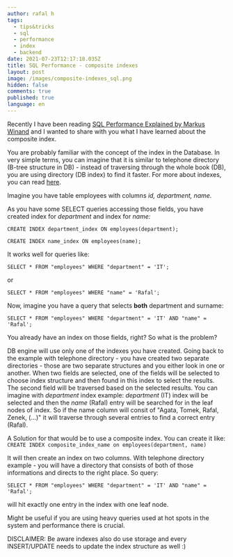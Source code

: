 ```yaml
---
author: rafal h
tags:
  - tips&tricks
  - sql
  - performance
  - index
  - backend
date: 2021-07-23T12:17:18.035Z
title: SQL Performance - composite indexes
layout: post
image: /images/composite-indexes_sql.png
hidden: false
comments: true
published: true
language: en
---
```

Recently I have been reading [SQL Performance Explained by Markus Winand](https://www.goodreads.com/book/show/17225810-sql-performance-explained) and I wanted to share with you what I have learned about the composite index. 

You are probably familiar with the concept of the index in the Database. In very simple terms, you can imagine that it is similar to telephone directory (B-tree structure in DB) - instead of traversing through the whole book (DB), you are using directory (DB index) to find it faster. For more about indexes, you can read [here](https://use-the-index-luke.com/sql/anatomy).

Imagine you have table employees with columns *id, department, name.*

As you have some SELECT queries accessing those fields, you have created index for *department* and index for *name:* 

`CREATE INDEX department_index ON employees(department);`

`CREATE INDEX name_index ON employees(name);`

It works well for queries like: 

`SELECT * FROM "employees" WHERE "department" = 'IT';`

or 

`SELECT * FROM "employees" WHERE "name" = 'Rafal';`

Now, imagine you have a query that selects **both** department and surname: 

`SELECT * FROM "employees" WHERE "department" = 'IT' AND "name" = 'Rafal';`

You already have an index on those fields, right? So what is the problem? 

DB engine will use only one of the indexes you have created. Going back to the example with telephone directory - you have created two separate directories - those are two separate structures and you either look in one or another. When two fields are selected,  one of the fields will be selected to choose index structure and then found in this index to select the results.  The second field will be traversed based on the selected results. You can imagine with *department* index example: *department* (IT) index will be selected and then the *name* (Rafal) entry will be searched for in the leaf nodes of index. So if the name column will consit of "Agata, Tomek, Rafal, Zenek, (...)" it will traverse through several entries to find a correct entry (Rafal). 

A Solution for that would be to use a composite index. You can create it like: 
`CREATE INDEX composite_index_name on employees(department, name)`

It will then create an index on two columns. With telephone directory example - you will have a directory that consists of both of those informations and directs to the right place. So query: 

`SELECT * FROM "employees" WHERE "department" = 'IT' AND "name" = 'Rafal';`

will hit exactly one entry in the index with one leaf node.

Might be useful if you are using heavy queries used at hot spots in the system and performance there is crucial. 

DISCLAIMER: Be aware indexes also do use storage and every INSERT/UPDATE needs to update the index structure as well :)

